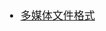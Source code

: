 <span  style="font-family: Simsun,serif; font-size: 17px; ">

- [多媒体文件格式](https://www.cnblogs.com/renhui/p/10341555.html)

</span>